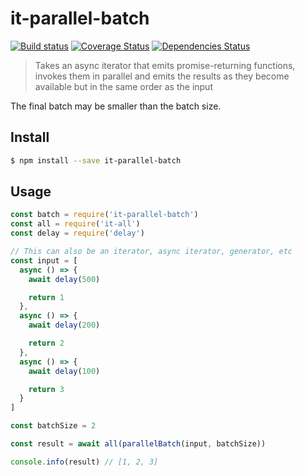 # it-parallel-batch

[![Build status](https://travis-ci.org/achingbrain/it-parallel-batch.svg?branch=master)](https://travis-ci.org/achingbrain/it-parallel-batch?branch=master) [![Coverage Status](https://coveralls.io/repos/github/achingbrain/it-parallel-batch/badge.svg?branch=master)](https://coveralls.io/github/achingbrain/it-parallel-batch?branch=master) [![Dependencies Status](https://david-dm.org/achingbrain/it-parallel-batch/status.svg)](https://david-dm.org/achingbrain/it-parallel-batch)

> Takes an async iterator that emits promise-returning functions, invokes them in parallel and emits the results as they become available but in the same order as the input

The final batch may be smaller than the batch size.

## Install

```sh
$ npm install --save it-parallel-batch
```

## Usage

```javascript
const batch = require('it-parallel-batch')
const all = require('it-all')
const delay = require('delay')

// This can also be an iterator, async iterator, generator, etc
const input = [
  async () => {
    await delay(500)

    return 1
  },
  async () => {
    await delay(200)

    return 2
  },
  async () => {
    await delay(100)

    return 3
  }
]

const batchSize = 2

const result = await all(parallelBatch(input, batchSize))

console.info(result) // [1, 2, 3]
```
